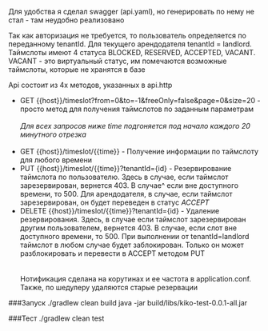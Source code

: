 Для удобства я сделал swagger (api.yaml), но генерировать по нему не стал - там неудобно реализовано<br/>

Так как авторизация не требуется, то пользователь определяется по переданному tenantId. Для текущего арендодателя tenantId = landlord.<br/>
Таймслоты имеют 4 статуса BLOCKED, RESERVED, ACCEPTED, VACANT. VACANT - это виртуальный статус, им помечаются возможные таймслоты, которые не хранятся в базе

Api состоит из 4х методов, указанных в api.http<br/>

* GET {{host}}/timeslot?from=0&to=-1&freeOnly=false&page=0&size=20 - просто метод для получения таймслотов по заданным параметрам
<br/><br/>
*Для всех запросов ниже time подгоняется под начало каждого 20 минутного отрезка*
<br/><br/>
* GET {{host}}/timeslot/{{time}} - Получение информации по таймслоту для любого времени
* PUT {{host}}/timeslot/{{time}}?tenantId={id} - Резервирование таймслота по пользователю.
Здесь в случае, если таймслот зарезервирован, вернется 403. В случае^ если вне доступного времени, то 500. Для арендодателя, в случае, если таймслот зарезервирован, он будет переведен в статус *ACCEPT*
* DELETE {{host}}/timeslot/{{time}}?tenantId={id} - Удаление резервирования.
Здесь, в случае если таймслот зарезервирован другим пользователем, вернется 403. В случае, если слот вне доступного времени, то 500. 
При выполнении от tenantId=landlord таймслот в любом случае будет заблокирован. Только он может разблокировать и перевести в ACCEPT методом PUT
<br /><br /><br />
Нотификация сделана на корутинах и ее частота в application.conf. Также, по шедулеру удаляются старые резервации<br />

###Запуск
./gradlew clean build
java -jar build/libs/kiko-test-0.0.1-all.jar

###Тест
./gradlew clean test
